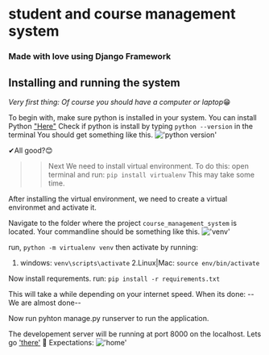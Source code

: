 # student and course management system
### Made with love using Django Framework

## Installing and running the system
*Very first thing: Of course you should have a computer or laptop*😁

To begin with, make sure python is installed in your system.
You can install  Python ["Here"]("https://www.python.org/downloads/")
Check if python is install by typing `python --version` in the terminal
You should get something like this.
!['python version']('config\static\images\python.png')

✔All good?😊
>>Next
We need to install virtual environment.
To do this:
open terminal and run: `pip install virtualenv`
This may take some time.

After installing the virtual environment, we need to create a virtual environmet and activate it.

Navigate to the folder where the project `course_management_system` is located.
Your commandline should be something like this.
!['venv']('config\static\images\venv.png')

run, `python -m virtualenv venv`
then activate by running:
1. windows: `venv\scripts\activate`
2.Linux|Mac: `source env/bin/activate`

Now install requrements.
run: `pip install -r requirements.txt`

This will take a while depending on your internet speed.
When its done:
    --We are almost done--

Now run pyhton manage.py runserver to run the application.

The developement server will be running at port 8000 on the localhost.
Lets go ['there']('http://127.0.0.1:8000/') 🛫
Expectations:
!['home']('config\static\images\home.png')